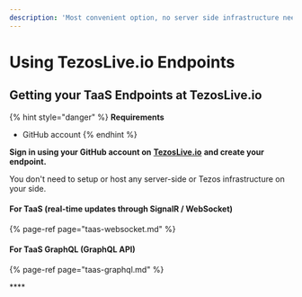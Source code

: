 ```yaml
---
description: 'Most convenient option, no server side infrastructure needed.'
---
```


# Using TezosLive.io Endpoints

## Getting your TaaS Endpoints at TezosLive.io

{% hint style="danger" %}
**Requirements**

* GitHub account
{% endhint %}

**Sign in using your GitHub account on** [**TezosLive.io**](https://www.tezoslive.io) **and create your endpoint.**   
  
You don't need to setup or host any server-side or Tezos infrastructure on your side. 

#### For TaaS \(real-time updates through SignalR / WebSocket\) 

{% page-ref page="taas-websocket.md" %}

#### For TaaS GraphQL \(GraphQL API\)

{% page-ref page="taas-graphql.md" %}



\*\*\*\*





